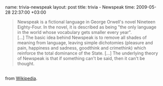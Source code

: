 name: trivia-newspeak
layout: post
title: trivia - Newspeak
time: 2009-05-28 22:37:00 +03:00

<blockquote>Newspeak is a fictional language in George Orwell's novel Nineteen Eighty-Four. In the novel, it is described as being "the only language in the world whose vocabulary gets smaller every year". <br />[...] The basic idea behind Newspeak is to remove all shades of meaning from language, leaving simple dichotomies (pleasure and pain, happiness and sadness, goodthink and crimethink) which reinforce the total dominance of the State. [...] The underlying theory of Newspeak is that if something can't be said, then it can't be thought. <br /></blockquote><br />from <a href="http://en.wikipedia.org/wiki/Newspeak">Wikipedia</a>.
